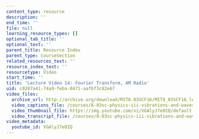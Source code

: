 ```yaml
---
content_type: resource
description: ''
end_time: ''
file: null
learning_resource_types: []
optional_tab_title: ''
optional_text: ''
parent_title: Resource Index
parent_type: CourseSection
related_resources_text: ''
resource_index_text: ''
resourcetype: Video
start_time: ''
title: 'Lecture Video 14: Fourier Transform, AM Radio'
uid: c0287a41-74a9-feba-0471-aafbf3c82e67
video_files:
  archive_url: http://archive.org/download/MIT8.03SCF16/MIT8_03SCF16_lec14_300k.mp4
  video_captions_file: /courses/8-03sc-physics-iii-vibrations-and-waves-fall-2016/864c4ec724975868b47312f3a44d7941_VGAlyJ7e0IQ.vtt
  video_thumbnail_file: https://img.youtube.com/vi/VGAlyJ7e0IQ/default.jpg
  video_transcript_file: /courses/8-03sc-physics-iii-vibrations-and-waves-fall-2016/737302431414d911487ba6f94ea882c5_VGAlyJ7e0IQ.pdf
video_metadata:
  youtube_id: VGAlyJ7e0IQ
---
```

